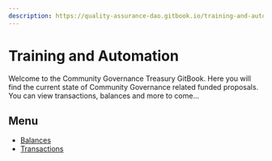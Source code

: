 ```yaml
---
description: https://quality-assurance-dao.gitbook.io/training-and-automation/
---
```


# Training and Automation

Welcome to the Community Governance Treasury GitBook. Here you will find the current state of Community Governance related funded proposals. You can view transactions, balances and more to come...

## Menu

* [Balances](balances.md)
* [Transactions](transactions/)
